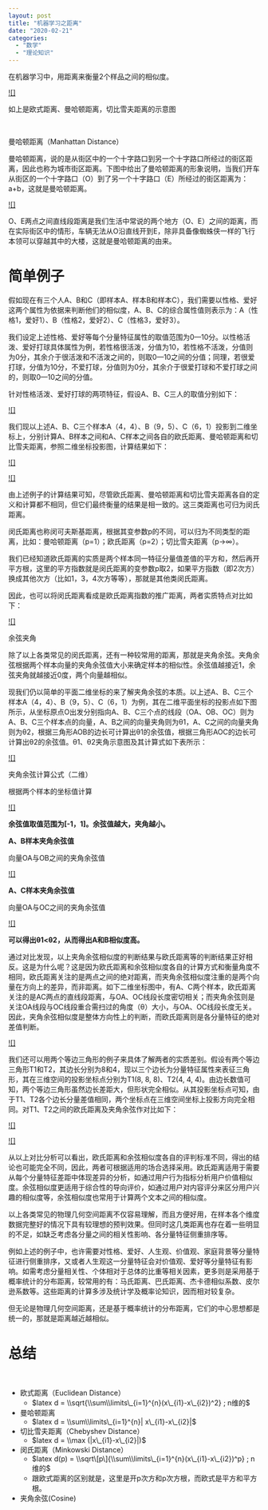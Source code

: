 ```yaml
---
layout: post
title: "机器学习之距离"
date: "2020-02-21"
categories: 
  - "数学"
  - "理论知识"
---
```


在机器学习中，用距离来衡量2个样品之间的相似度。

[![]](http://127.0.0.1/?attachment_id=3052)

如上是欧式距离、曼哈顿距离，切比雪夫距离的示意图

 

曼哈顿距离（Manhattan Distance）

曼哈顿距离，说的是从街区中的一个十字路口到另一个十字路口所经过的街区距离，因此也称为城市街区距离。下图中给出了曼哈顿距离的形象说明，当我们开车从街区的一个十字路口（O）到了另一个十字路口（E）所经过的街区距离为：a+b，这就是曼哈顿距离。

[![]](http://127.0.0.1/?attachment_id=3051)

O、E两点之间直线段距离是我们生活中常说的两个地方（O、E）之间的距离，而在实际街区中的情形，车辆无法从O沿直线开到E，除非具备像蜘蛛侠一样的飞行本领可以穿越其中的大楼，这就是曼哈顿距离的由来。

# 简单例子

假如现在有三个人A、B和C（即样本A、样本B和样本C），我们需要以性格、爱好这两个属性为依据来判断他们的相似度，A、B、C的综合属性值则表示为：A（性格1，爱好1）、B（性格2，爱好2）、C（性格3，爱好3）。

我们设定上述性格、爱好等每个分量特征属性的取值范围为0—10分。以性格活泼、爱好打球具体属性为例，若性格很活泼，分值为10，若性格不活泼，分值则为0分，其余介于很活泼和不活泼之间的，则取0—10之间的分值；同理，若很爱打球，分值为10分，不爱打球，分值则为0分，其余介于很爱打球和不爱打球之间的，则取0—10之间的分值。

针对性格活泼、爱好打球的两项特征，假设A、B、C三人的取值分别如下：

[![]](http://127.0.0.1/?attachment_id=3056)

我们现以上述A、B、C三个样本A（4，4）、B（9，5）、C（6，1）投影到二维坐标上，分别计算A、B样本之间和A、C样本之间各自的欧氏距离、曼哈顿距离和切比雪夫距离，参照二维坐标投影图，计算结果如下：

[![]](http://127.0.0.1/?attachment_id=3057)

[![]](http://127.0.0.1/?attachment_id=3058)

由上述例子的计算结果可知，尽管欧氏距离、曼哈顿距离和切比雪夫距离各自的定义和计算都不相同，但它们最终衡量的结果是相一致的。这三类距离也可归为闵氏距离。

闵氏距离也称闵可夫斯基距离，根据其变参数p的不同，可以归为不同类型的距离，比如：曼哈顿距离（p=1）；欧氏距离（p=2）；切比雪夫距离（p→∞）。

我们已经知道欧氏距离的实质是两个样本同一特征分量值差值的平方和，然后再开平方根，这里的平方指数就是闵氏距离的变参数p取2，如果平方指数（即2次方）换成其他次方（比如1，3，4次方等等），那就是其他类闵氏距离。

因此，也可以将闵氏距离看成是欧氏距离指数的推广距离，两者实质特点对比如下：

[![]](http://127.0.0.1/?attachment_id=3059)

余弦夹角

除了以上各类常见的闵氏距离，还有一种较常用的距离，那就是夹角余弦。夹角余弦根据两个样本向量的夹角余弦值大小来确定样本的相似性。余弦值越接近1，余弦夹角就越接近0度，两个向量越相似。

现我们仍以简单的平面二维坐标的来了解夹角余弦的本质。以上述A、B、C三个样本A（4，4）、B（9，5）、C（6，1）为例，其在二维平面坐标的投影点如下图所示，从坐标原点O出发分别指向A、B、C三个点的线段（OA、OB、OC）则为A、B、C三个样本点的向量，A、B之间的向量夹角则为θ1，A、C之间的向量夹角则为θ2，根据三角形AOB的边长可计算出θ1的余弦值，根据三角形AOC的边长可计算出θ2的余弦值。θ1、θ2夹角示意图及其计算式如下表所示：

[![]](http://127.0.0.1/?attachment_id=3061)

夹角余弦计算公式（二维）

根据两个样本的坐标值计算

[![]](http://127.0.0.1/?attachment_id=3062)

**余弦值取值范围为\[-1，1\]。余弦值越大，夹角越小。**

**A、B样本夹角余弦值**

向量OA与OB之间的夹角余弦值

[![]](http://127.0.0.1/?attachment_id=3063)

**A、C样本夹角余弦值**

向量OA与OC之间的夹角余弦值

[![]](http://127.0.0.1/?attachment_id=3064)

**可以得出θ1<θ2，从而得出A和B相似度高。**

通过对比发现，以上夹角余弦相似度的判断结果与欧氏距离等的判断结果正好相反。这是为什么呢？这是因为欧氏距离和余弦相似度各自的计算方式和衡量角度不相同，欧氏距离关注的是两点之间的绝对距离，而夹角余弦相似度注重的是两个向量在方向上的差异，而非距离。如下二维坐标图中，有A、C两个样本，欧氏距离关注的是AC两点的直线段距离，与OA、OC线段长度密切相关；而夹角余弦则是关注OA线段与OC线段重合需扫过的角度（θ）大小，与OA、OC线段长度无关。因此，夹角余弦相似度是整体方向性上的判断，而欧氏距离则是各分量特征的绝对差值判断。

[![]](http://127.0.0.1/?attachment_id=3065)

我们还可以用两个等边三角形的例子来具体了解两者的实质差别。假设有两个等边三角形T1和T2，其边长分别为8和4，现以三个边长为分量特征属性来表征三角形，其在三维空间的投影坐标点分别为T1(8, 8, 8)、T2(4, 4, 4)。由边长数值可知，两个等边三角形虽然边长差距大，但形状完全相似。从其投影坐标点可知，由于T1、T2各个边长分量差值相同，两个坐标点在三维空间坐标上投影方向完全相同。对T1、T2之间的欧氏距离及夹角余弦作对比如下：

[![]](http://127.0.0.1/?attachment_id=3066)

[![]](http://127.0.0.1/?attachment_id=3067)

从以上对比分析可以看出，欧氏距离和余弦相似度各自的评判标准不同，得出的结论也可能完全不同，因此，两者可根据适用的场合选择采用。欧氏距离适用于需要从每个分量特征差距中体现差异的分析，如通过用户行为指标分析用户价值相似度。余弦相似度更适用于综合性的导向评价，如通过用户对内容评分来区分用户兴趣的相似度等，余弦相似度也常用于计算两个文本之间的相似度。

以上各类常见的物理几何空间距离不仅容易理解，而且方便好用，在样本各个维度数据完整好的情况下具有较理想的预判效果。但同时这几类距离也存在着一些明显的不足，如缺乏考虑各分量之间的相关性影响、各分量特征侧重排序等。

例如上述的例子中，也许需要对性格、爱好、人生观、价值观、家庭背景等分量特征进行侧重排序，又或者人生观这一分量特征会对价值观、爱好等分量特征有影响。如需考虑分量相关性、个体相对于总体的比重等相关因素，更多则是采用基于概率统计的分布距离，较常用的有：马氏距离、巴氏距离、杰卡德相似系数、皮尔逊系数等。这些距离的计算多涉及统计学及概率论知识，因而相对较复杂。

但无论是物理几何空间距离，还是基于概率统计的分布距离，它们的中心思想都是统一的，那就是距离越近越相似。

# 总结

 

- 欧式距离（Euclidean Distance）
    - $latex d = \\sqrt{\\sum\\limits\_{i=1}^{n}(x\_{i1}-x\_{i2})^2} ; n维的$
- 曼哈顿距离
    - $latex d = \\sum\\limits\_{i=1}^{n}| x\_{i1}-x\_{i2}|$
- 切比雪夫距离（Chebyshev Distance）
    - $latex d = \\max (|x\_{i1}-x\_{i2}|)$
- 闵氏距离（Minkowski Distance）
    - $latex d(p) = \\sqrt\[p\]{\\sum\\limits\_{i=1}^{n}(x\_{i1}-x\_{i2})^p} ; n维的$
    - 跟欧式距离的区别就是，这里是开p次方和p次方根，而欧式是平方和平方根。
- 夹角余弦(Cosine)
